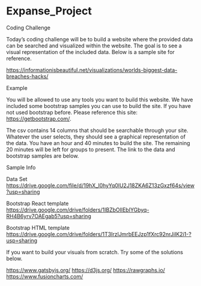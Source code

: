 # Expanse_Project

Coding Challenge

Today’s coding challenge will be to build a website where the provided data can be searched and visualized within the website.  The goal is to see a visual representation of the included data.  Below is a sample site for reference.

https://informationisbeautiful.net/visualizations/worlds-biggest-data-breaches-hacks/

Example





You will be allowed to use any tools you want to build this website.  We have included some bootstrap samples you can use to build the site.  If you have not used bootstrap before.  Please reference this site: https://getbootstrap.com/.

The csv contains 14 columns that should be searchable through your site.  Whatever the user selects, they should see a graphical representation of the data.  You have an hour and 40 minutes to build the site.  The remaining 20 minutes will be left for groups to present.  The link to the data and bootstrap samples are below.

Sample Info 

Data Set https://drive.google.com/file/d/19hX_l0hyYq0lU2J18ZKA6Z13zGxzf64s/view?usp=sharing

Bootstrap React template
https://drive.google.com/drive/folders/1IBZbOIlEbIYGbyq-RH4B6yrv7OAEgab5?usp=sharing

Bootstrap HTML template
https://drive.google.com/drive/folders/1T3IrzlJmrbEEJzp1fXrc92nrJiIK2i1-?usp=sharing



If you want to build your visuals from scratch.  Try some of the solutions below.

https://www.gatsbyjs.org/
https://d3js.org/
https://rawgraphs.io/
https://www.fusioncharts.com/
